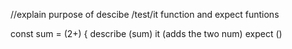 //explain purpose of descibe /test/it function and expect funtions

const sum = (2+) {
describe (sum)
it (adds the two num)
expect ()